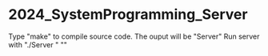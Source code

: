 # 2024_SystemProgramming_Server
Type "make" to compile source code.
The ouput will be "Server"
Run server with "./Server <ip address>" "<portnumber>"
